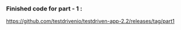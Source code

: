
### Finished code for part - 1 : 
https://github.com/testdrivenio/testdriven-app-2.2/releases/tag/part1